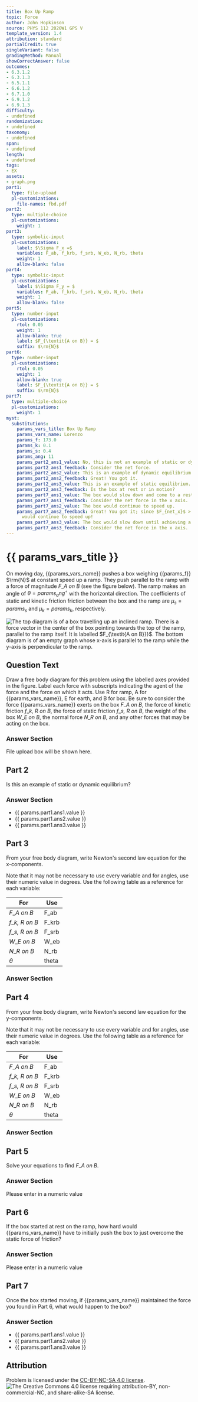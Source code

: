 ```yaml
---
title: Box Up Ramp
topic: Force
author: John Hopkinson
source: PHYS 112 2020W1 GPS V
template_version: 1.4
attribution: standard
partialCredit: true
singleVariant: false
gradingMethod: Manual
showCorrectAnswer: false
outcomes:
- 6.3.1.2
- 6.3.1.3
- 6.5.1.1
- 6.6.1.2
- 6.7.1.0
- 6.9.1.2
- 6.9.1.3
difficulty:
- undefined
randomization:
- undefined
taxonomy:
- undefined
span:
- undefined
length:
- undefined
tags:
- EX
assets:
- graph.png
part1:
  type: file-upload
  pl-customizations:
    file-names: fbd.pdf
part2:
  type: multiple-choice
  pl-customizations:
    weight: 1
part3:
  type: symbolic-input
  pl-customizations:
    label: $\Sigma F_x =$
    variables: F_ab, f_krb, f_srb, W_eb, N_rb, theta
    weight: 1
    allow-blank: false
part4:
  type: symbolic-input
  pl-customizations:
    label: $\Sigma F_y = $
    variables: F_ab, f_krb, f_srb, W_eb, N_rb, theta
    weight: 1
    allow-blank: false
part5:
  type: number-input
  pl-customizations:
    rtol: 0.05
    weight: 1
    allow-blank: true
    label: $F_{\textit{A on B}} = $
    suffix: $\rm{N}$
part6:
  type: number-input
  pl-customizations:
    rtol: 0.05
    weight: 1
    allow-blank: true
    label: $F_{\textit{A on B}} = $
    suffix: $\rm{N}$
part7:
  type: multiple-choice
  pl-customizations:
    weight: 1
myst:
  substitutions:
    params_vars_title: Box Up Ramp
    params_vars_name: Lorenzo
    params_f: 173.0
    params_k: 0.1
    params_s: 0.4
    params_ang: 11
    params_part2_ans1_value: No, this is not an example of static or dynamic equilibrium.
    params_part2_ans1_feedback: Consider the net force.
    params_part2_ans2_value: This is an example of dynamic equilibrium.
    params_part2_ans2_feedback: Great! You got it.
    params_part2_ans3_value: This is an example of static equilibrium.
    params_part2_ans3_feedback: Is the box at rest or in motion?
    params_part7_ans1_value: The box would slow down and come to a rest.
    params_part7_ans1_feedback: Consider the net force in the x axis.
    params_part7_ans2_value: The box would continue to speed up.
    params_part7_ans2_feedback: Great! You got it; since $F_{net_x}$ > 0, the box
      would continue to speed up!
    params_part7_ans3_value: The box would slow down until achieving a constant velocity.
    params_part7_ans3_feedback: Consider the net force in the x axis.
---
```

# {{ params_vars_title }}
On moving day, {{params_vars_name}} pushes a box weighing {{params_f}} $\rm{N}$ at constant speed up a ramp. They push parallel to the ramp with a force of magnitude $F\_{\textit{A on B}}$ (see the figure below). The ramp makes an angle of $\theta = {{params_ang}}^{\circ}$ with the horizontal direction. The coefficients of static and kinetic friction friction between the box and the ramp are $\mu_s = {{params_s}}$ and  $\mu_k = {{params_k}}$, respectively.

<img src="graph.png" alt = "The top diagram is of a box travelling up an inclined ramp. There is a force vector in the center of the box pointing towards the top of the ramp, parallel to the ramp itself. It is labelled $F_{\textit{A on B}}}$. The bottom diagram is of an empty graph whose x-axis is parallel to the ramp while the y-axis is perpendicular to the ramp.">

## Question Text

Draw a free body diagram for this problem using the labelled axes provided in the figure. Label each force with subscripts indicating the agent of the force and the force on which it acts. Use R for ramp, A for {{params_vars_name}}, E for earth, and B for box. Be sure to consider the force {{params_vars_name}} exerts on the box $F\_{\textit{A on B}}$, the force of kinetic friction $f\_{\textit{k, R on B}}$, the force of static friction $f\_{\textit{s, R on B}}$, the weight of the box $W\_{\textit{E on B}}$, the normal force $N\_{\textit{R on B}}$, and any other forces that may be acting on the box.

### Answer Section

File upload box will be shown here.

## Part 2

Is this an example of static or dynamic equilibrium?

### Answer Section

- {{ params.part1.ans1.value }}
- {{ params.part1.ans2.value }}
- {{ params.part1.ans3.value }}

## Part 3

From your free body diagram, write Newton's second law equation for the x-components.

Note that it may not be necessary to use every variable and for angles, use their numeric value in degrees. Use the following table as a reference for each variable:

| For                      | Use   |
|--------------------------|-------|
| $F\_{\textit{A on B}}$    | F_ab  |
| $f\_{\textit{k, R on B}}$ | F_krb |
| $f\_{\textit{s, R on B}}$ | F_srb |
| $W\_{\textit{E on B}}$    | W_eb  |
| $N\_{\textit{R on B}}$    | N_rb  |
| $\theta$                 | theta |

### Answer Section

## Part 4

From your free body diagram, write Newton's second law equation for the y-components.

Note that it may not be necessary to use every variable and for angles, use their numeric value in degrees. Use the following table as a reference for each variable:

| For                      | Use   |
|--------------------------|-------|
| $F\_{\textit{A on B}}$    | F_ab  |
| $f\_{\textit{k, R on B}}$ | F_krb |
| $f\_{\textit{s, R on B}}$ | F_srb |
| $W\_{\textit{E on B}}$    | W_eb  |
| $N\_{\textit{R on B}}$    | N_rb  |
| $\theta$                 | theta |

### Answer Section

## Part 5

Solve your equations to find $F\_{\textit{A on B}}$.

### Answer Section

Please enter in a numeric value

## Part 6

If the box started at rest on the ramp, how hard would {{params_vars_name}} have to initially push the box to just overcome the static force of friction?

### Answer Section

Please enter in a numeric value

## Part 7

Once the box started moving, if {{params_vars_name}} maintained the force you found in Part 6, what would happen to the box?

### Answer Section

- {{ params.part1.ans1.value }}
- {{ params.part1.ans2.value }}
- {{ params.part1.ans3.value }}

## Attribution

Problem is licensed under the [CC-BY-NC-SA 4.0 license](https://creativecommons.org/licenses/by-nc-sa/4.0/).<br> ![The Creative Commons 4.0 license requiring attribution-BY, non-commercial-NC, and share-alike-SA license.](https://raw.githubusercontent.com/firasm/bits/master/by-nc-sa.png)